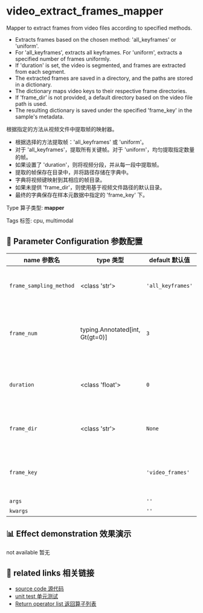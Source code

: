 # video_extract_frames_mapper

Mapper to extract frames from video files according to specified methods.

- Extracts frames based on the chosen method: 'all_keyframes' or 'uniform'.
- For 'all_keyframes', extracts all keyframes. For 'uniform', extracts a specified number of frames uniformly.
- If 'duration' is set, the video is segmented, and frames are extracted from each segment.
- The extracted frames are saved in a directory, and the paths are stored in a dictionary.
- The dictionary maps video keys to their respective frame directories.
- If 'frame_dir' is not provided, a default directory based on the video file path is used.
- The resulting dictionary is saved under the specified 'frame_key' in the sample's metadata.

根据指定的方法从视频文件中提取帧的映射器。

- 根据选择的方法提取帧：'all_keyframes' 或 'uniform'。
- 对于 'all_keyframes'，提取所有关键帧。对于 'uniform'，均匀提取指定数量的帧。
- 如果设置了 'duration'，则将视频分段，并从每一段中提取帧。
- 提取的帧保存在目录中，并将路径存储在字典中。
- 字典将视频键映射到其相应的帧目录。
- 如果未提供 'frame_dir'，则使用基于视频文件路径的默认目录。
- 最终的字典保存在样本元数据中指定的 'frame_key' 下。

Type 算子类型: **mapper**

Tags 标签: cpu, multimodal

## 🔧 Parameter Configuration 参数配置
| name 参数名 | type 类型 | default 默认值 | desc 说明 |
|--------|------|--------|------|
| `frame_sampling_method` | <class 'str'> | `'all_keyframes'` | sampling method of extracting frame |
| `frame_num` | typing.Annotated[int, Gt(gt=0)] | `3` | the number of frames to be extracted uniformly from |
| `duration` | <class 'float'> | `0` | The duration of each segment in seconds. |
| `frame_dir` | <class 'str'> | `None` | Output directory to save extracted frames. |
| `frame_key` |  | `'video_frames'` | The name of field to save generated frames info. |
| `args` |  | `''` | extra args |
| `kwargs` |  | `''` | extra args |

## 📊 Effect demonstration 效果演示
not available 暂无

## 🔗 related links 相关链接
- [source code 源代码](../../../data_juicer/ops/mapper/video_extract_frames_mapper.py)
- [unit test 单元测试](../../../tests/ops/mapper/test_video_extract_frames_mapper.py)
- [Return operator list 返回算子列表](../../Operators.md)